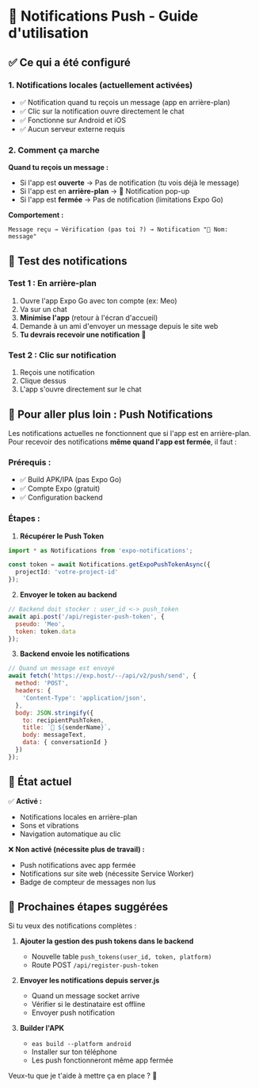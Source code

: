# 🔔 Notifications Push - Guide d'utilisation

## ✅ Ce qui a été configuré

### 1. **Notifications locales** (actuellement activées)
- ✅ Notification quand tu reçois un message (app en arrière-plan)
- ✅ Clic sur la notification ouvre directement le chat
- ✅ Fonctionne sur Android et iOS
- ✅ Aucun serveur externe requis

### 2. **Comment ça marche**

**Quand tu reçois un message :**
- Si l'app est **ouverte** → Pas de notification (tu vois déjà le message)
- Si l'app est en **arrière-plan** → 🔔 Notification pop-up
- Si l'app est **fermée** → Pas de notification (limitations Expo Go)

**Comportement :**
```
Message reçu → Vérification (pas toi ?) → Notification "💬 Nom: message"
```

## 📱 Test des notifications

### Test 1 : En arrière-plan
1. Ouvre l'app Expo Go avec ton compte (ex: Meo)
2. Va sur un chat
3. **Minimise l'app** (retour à l'écran d'accueil)
4. Demande à un ami d'envoyer un message depuis le site web
5. **Tu devrais recevoir une notification** 🔔

### Test 2 : Clic sur notification
1. Reçois une notification
2. Clique dessus
3. L'app s'ouvre directement sur le chat

## 🚀 Pour aller plus loin : Push Notifications

Les notifications actuelles ne fonctionnent que si l'app est en arrière-plan. Pour recevoir des notifications **même quand l'app est fermée**, il faut :

### Prérequis :
- ✅ Build APK/IPA (pas Expo Go)
- ✅ Compte Expo (gratuit)
- ✅ Configuration backend

### Étapes :

1. **Récupérer le Push Token**
```typescript
import * as Notifications from 'expo-notifications';

const token = await Notifications.getExpoPushTokenAsync({
  projectId: 'votre-project-id'
});
```

2. **Envoyer le token au backend**
```javascript
// Backend doit stocker : user_id <-> push_token
await api.post('/api/register-push-token', { 
  pseudo: 'Meo', 
  token: token.data 
});
```

3. **Backend envoie les notifications**
```javascript
// Quand un message est envoyé
await fetch('https://exp.host/--/api/v2/push/send', {
  method: 'POST',
  headers: {
    'Content-Type': 'application/json',
  },
  body: JSON.stringify({
    to: recipientPushToken,
    title: `💬 ${senderName}`,
    body: messageText,
    data: { conversationId }
  })
});
```

## 🎯 État actuel

✅ **Activé :**
- Notifications locales en arrière-plan
- Sons et vibrations
- Navigation automatique au clic

❌ **Non activé (nécessite plus de travail) :**
- Push notifications avec app fermée
- Notifications sur site web (nécessite Service Worker)
- Badge de compteur de messages non lus

## 📝 Prochaines étapes suggérées

Si tu veux des notifications complètes :

1. **Ajouter la gestion des push tokens dans le backend**
   - Nouvelle table `push_tokens(user_id, token, platform)`
   - Route POST `/api/register-push-token`
   
2. **Envoyer les notifications depuis server.js**
   - Quand un message socket arrive
   - Vérifier si le destinataire est offline
   - Envoyer push notification

3. **Builder l'APK**
   - `eas build --platform android`
   - Installer sur ton téléphone
   - Les push fonctionneront même app fermée

Veux-tu que je t'aide à mettre ça en place ? 🚀
